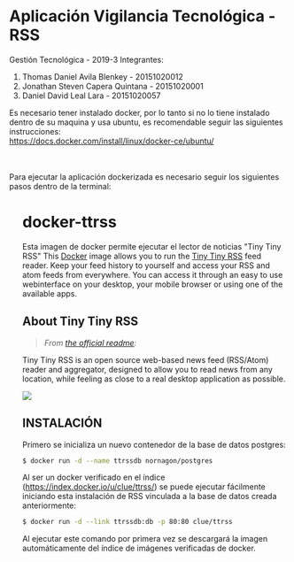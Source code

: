 # Aplicación Vigilancia Tecnológica - RSS

Gestión Tecnológica - 2019-3
Integrantes: 
<ol>
<li>Thomas Daniel Avila Blenkey  -  20151020012</li> 
<li>Jonathan Steven Capera Quintana - 20151020001</li> 
<li>Daniel David Leal Lara - 20151020057</li>
</ol>

Es necesario tener instalado docker, por lo tanto si no lo tiene instalado dentro de su maquina y usa ubuntu, es recomendable seguir las siguientes instrucciones: </br>
https://docs.docker.com/install/linux/docker-ce/ubuntu/ </br>

</br>
</br>
Para ejecutar la aplicación dockerizada es necesario seguir los siguientes pasos dentro de la terminal:
<ol>

# docker-ttrss

Esta imagen de docker permite ejecutar el lector de noticias "Tiny Tiny RSS"
This [Docker](https://www.docker.com) image allows you to run the [Tiny Tiny RSS](http://tt-rss.org) feed reader.
Keep your feed history to yourself and access your RSS and atom feeds from everywhere.
You can access it through an easy to use webinterface on your desktop, your mobile browser
or using one of the available apps.

## About Tiny Tiny RSS

> *From [the official readme](http://tt-rss.org/redmine/projects/tt-rss/wiki):*

Tiny Tiny RSS is an open source web-based news feed (RSS/Atom) reader and aggregator,
designed to allow you to read news from any location,
while feeling as close to a real desktop application as possible.

![](http://tt-rss.org/images/1.9/1.jpg)

## INSTALACIÓN

Primero se inicializa un nuevo contenedor de la base de datos postgres:

```bash
$ docker run -d --name ttrssdb nornagon/postgres
```

Al ser un docker verificado en el índice (https://index.docker.io/u/clue/ttrss/) se puede
ejecutar fácilmente iniciando esta instalación de RSS vinculada a la base de datos
creada anteriormente: 

```bash
$ docker run -d --link ttrssdb:db -p 80:80 clue/ttrss
```
Al ejecutar este comando por primera vez se descargará la imagen automáticamente del
índice de imágenes verificadas de docker.
